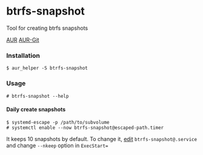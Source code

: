 # btrfs-snapshot

Tool for creating btrfs snapshots

[AUR](https://aur.archlinux.org/packages/btrfs-snapshot) [AUR-Git](https://aur.archlinux.org/packages/btrfs-snapshot-git)

### Installation

`$ aur_helper -S btrfs-snapshot`

### Usage

`# btrfs-snapshot --help`

#### Daily create snapshots

```
$ systemd-escape -p /path/to/subvolume
# systemctl enable --now btrfs-snapshot@escaped-path.timer
```

It keeps 10 snapshots by default. To change it, [edit](https://wiki.archlinux.org/index.php/Systemd#Editing_provided_units) `btrfs-snapshot@.service` and change `--nkeep` option in `ExecStart=`

